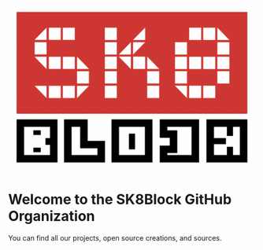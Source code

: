 ![Sk8Block Logo](./sk8logo.png)
# Welcome to the SK8Block GitHub Organization

You can find all our projects, open source creations, and sources.
